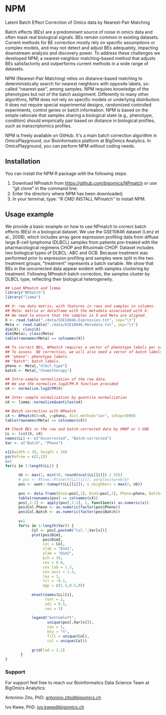 # NPM
Latent Batch Effect Correction of Omics data by Nearest-Pair Matching

Batch effects (BEs) are a predominant source of noise in omics data and often mask real biological signals. BEs remain common in existing datasets. Current methods for BE correction mostly rely on specific assumptions or complex models, and may not detect and adjust BEs adequately, impacting downstream analysis and discovery power. To address these challenges we developed NPM, a nearest-neighbor matching-based method that adjusts BEs satisfactorily and outperforms current methods in a wide range of datasets.

NPM (Nearest-Pair Matching) relies on distance-based matching to deterministically search for nearest neighbors with opposite labels, so-called “nearest-pair”, among samples. NPM requires knowledge of the phenotypes but not of the batch assignment. Differently to many other algorithms, NPM does not rely on specific models or underlying distribution. It does not require special experimental designs, randomized controlled experiments, control genes or batch information. NPM is based on the simple rationale that samples sharing a biological state (e.g., phenotype, condition) should empirically pair based on distance in biological profiles, such as transcriptomics profiles.

NPM is freely available on GitHub. It's a main batch correction algorithm in OmicsPlayground, our Bioinformatics platform at BigOmics Analytics. In OmicsPlayground, you can perform NPM without coding needs.

## Installation
You can install the NPM R package with the following steps:
1. Download NPmatch from https://github.com/bigomics/NPmatch or use "git clone" in the command line;
2. Enter the directory where NPM has been downloaded;
3. In your terminal, type: "R CMD INSTALL NPmatch" to install NPM.

## Usage example
We provide a basic example on how to use NPmatch to correct batch effects (BEs) in a biological dataset.
We use the GSE10846 dataset (Lenz et al., 2008), which includes array gene expression profiling data from diffuse large B-cell lymphoma (DLBCL) samples from patients pre-treated with the pharmacological regimens CHOP and Rituximab-CHOP. Dataset includes two biological types of DLBCL: ABC and GCB. Because treatment was performed prior to expression profiling and samples were split in the two treatment groups, "treatment" represents a batch variable. We show that BEs in the uncorrected data appear evident with samples clustering by treatment. Following NPmatch batch correction, the samples cluster by DLBCL type, reflecting their biological heterogeneity.

``` r
## Load NPmatch and limma
library("NPmatch")
library("limma")

## X: raw data matrix, with features in rows and samples in columns.
## Meta: matrix or dataframe with the metadata associated with X. 
## We need to ensure that the samples in X and Meta are aligned.
X <- read.table("./data/GSE10846.Expression.txt", sep="\t")
Meta <- read.table("./data/GSE10846.Metadata.txt", sep="\t")
dim(X); class(X)
dim(Meta); class(Meta)
table(rownames(Meta) == colnames(X))

## To correct BEs, NPmatch requires a vector of phenotype labels per sample.
## To assess  BE correction, we will also need a vector of batch labels (see below).
## "pheno": phenotype labels.
## "batch": batch labels.
pheno <- Meta[,"dlbcl.type"]
batch <- Meta[,"Chemotherapy"]

## Intra-sample normalization of the raw data.
## We use the normalize.log2CPM.R function provided
nX <- normalize.log2CPM(X)

## Inter-sample normalization by quantile normalization
nX <- limma::normalizeQuantiles(nX)

## Batch correction with NPmatch
cX <- NPmatch(X=nX, y=pheno, dist.method="cor", sdtop=5000)
table(rownames(Meta) == colnames(cX))

## Check BEs in the raw and batch-corrected data by UMAP or t-SNE
LL <- list(X, cX)
names(LL) <- c("Uncorrected", "Batch-corrected")
Var <- c("Batch", "Pheno")

x11(width = 10, height = 10)
par(mfrow = c(2,2))
i=1
for(i in 1:length(LL)) {
     
      nb <- max(1, min(30, round(ncol(LL[[i]]) / 5)))
      # pos <- Rtsne::Rtsne(t(LL[[i]]), perplexity=nb)$Y
      pos <- uwot::tumap(t(LL[[i]]), n_neighbors = max(2, nb)) 
      
      pos <- data.frame(Dim1=pos[,1], Dim2=pos[,2], Pheno=pheno, Batch=batch)
      table(rownames(pos) == colnames(cX))
      pos[,1:2] <- apply(pos[,1:2], 2, function(x) as.numeric(x))
      pos$Col.Pheno <- as.numeric(factor(pos$Pheno))
      pos$Col.Batch <- as.numeric(factor(pos$Batch))
        
      v=1
      for(v in 1:length(Var)) {
            Col <- pos[,paste0("Col.",Var[v])]
            plot(pos$Dim1,
                 pos$Dim2,
                 col = Col,
                 xlab = "Dim1", 
                 ylab = "Dim2",
                 pch = 18, 
                 cex = 0.8, 
                 cex.lab = 1.3,
                 cex.axis = 1.3,
                 las = 1, 
                 tcl = -0.1,
                 mgp = c(1.5,0.5,0))
            
            mtext(names(LL)[i], 
                  font = 2,
                  adj = 0.5, 
                  cex = 1)
    
            legend("bottomleft",
                   unique(pos[,Var[v]]),
                   cex = 1,
                   bty = "n",
                   fill = unique(Col),
                   col = unique(Col))
    
            grid(lwd = 1.2)
       }
}
```

### Support
For support feel free to reach our Bioinformatics Data Science Team at BigOmics Analytics:

Antonino Zito, PhD:  antonino.zito@bigomics.ch

Ivo Kwee, PhD: ivo.kwee@bigomics.ch
